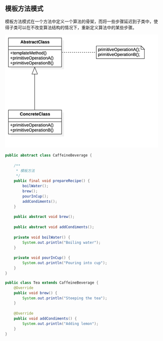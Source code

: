 ## 模板方法模式

模板方法模式在一个方法中定义一个算法的骨架，而将一些步骤延迟到子类中，使得子类可以在不改变算法结构的情况下，重新定义算法中的某些步骤。

![](https://github.com/pointer95/notes/blob/master/pics/TemplateMethod.png?raw=true)

```java
public abstract class CaffeineBeverage {

    /**
     * 模板方法
     */
    public final void prepareRecipe() {
        boilWater();
        brew();
        pourInCup();
        addCondiments();
    }

    public abstract void brew();

    public abstract void addCondiments();

    private void boilWater() {
        System.out.println("Boiling water");
    }

    private void pourInCup() {
        System.out.println("Pouring into cup");
    }
}
```

```java
public class Tea extends CaffeineBeverage {
    @Override
    public void brew() {
        System.out.println("Steeping the tea");
    }

    @Override
    public void addCondiments() {
        System.out.println("Adding lemon");
    }
}
```

